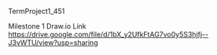 TermProject1_451


Milestone 1 Draw.io Link https://drive.google.com/file/d/1bX_y2UfkFtAG7vo0y5S3hjfj--J3vWTU/view?usp=sharing
